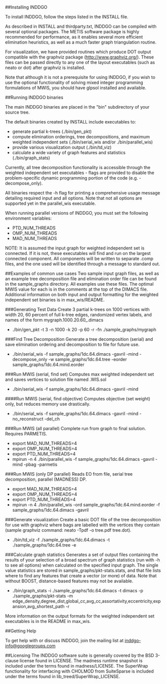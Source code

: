 ##Installing INDDGO

To install INDDGO, follow the steps listed in the INSTALL file.

As described in INSTALL and thirdparty.txt, INDDGO can be compiled with 
several optional packages. The METIS software package is highly recommended
for performance, as it enables several more efficient elimination heuristics, 
as well as a much faster graph triangulation routine.

For visualization, we have provided routines which produce DOT output 
compatible with the graphviz package (http://www.graphviz.org/). These 
files can be passed directly to any one of the layout executables (such as 
neato or dot) after graphviz is installed.

Note that although it is not a prerequisite for using INDDGO, if you 
wish to use the optional functionality of solving mixed integer programming 
formulations of MWIS, you should have glpsol installed and available.

##Running INDDGO binaries

The main INDDGO binaries are placed in the "bin" subdirectory of your
source tree.

The default binaries created by INSTALL include executables to:
* generate partial k-trees (./bin/gen_pkt)
* compute elimination orderings, tree decompositions, and maximum weighted independent sets 
	(./bin/serial_wis and/or ./bin/parallel_wis)
* provide various visualization output (./bin/td_viz)
* calculate a wide variety of graph features and statistics (./bin/graph_stats)

Currently, all tree decomposition functionality is accessible through the 
weighted independent set executables - flags are provided to disable the 
problem-specific dynamic programming portion of the code (e.g. -decompose_only).

All binaries respect the -h flag for printing a comprehensive usage message detailing required 
input and all options. Note that not all options are supported yet in the parallel_wis executable.

When running parallel versions of INDDGO, you must set the following
environment variables:

* PTD_NUM_THREADS
* OMP_NUM_THREADS
* MAD_NUM_THREADS

NOTE: It is assumed the input graph for weighted independent set is connected. If it is not, 
these executables will find and run on the largest connected component. 
All components will be written to separate .comp files, and the one used
will be identified through a message to standard out. 

##Examples of common use cases
 Two sample input graph files, as well as an example tree decomposition
 file and elimination order file can be found in the sample_graphs directory.
 All examples use these files. The optimal MWIS value for each is in the 
 comments at the top of the DIMACS file. Additional information on both input and 
 output formatting for the weighted independent set binaries is in max_wis/README.

###Generating Test Data
 Create 3 partial k-trees on 1000 vertices with width 20, 60 percent of 
 full k-tree edges, randomized vertex labels, and names of the form 
 mygraph.1000.20.60_.dimacs
* ./bin/gen_pkt -t 3 -n 1000 -k 20 -p 60 -r -fn ./sample_graphs/mygraph

###Find Tree Decomposition
 Generate a tree decomposition (serial) and save elimination ordering
 and decomposition to file for future use.
 * ./bin/serial_wis -f sample_graphs/1dc.64.dimacs -gavril -mind -decompose_only -w sample_graphs/1dc.64.tree -eorder sample_graphs/1dc.64.mind.eorder

###Run MWIS (serial, find set)
 Computes max weighted independent set and saves vertices to solution file 
 named <inputfile>.WIS.sol
 * ./bin/serial_wis -f sample_graphs/1dc.64.dimacs -gavril -mind 

####Run MWIS (serial, find objective) 
 Computes objective (set weight) only, but reduces memory use drastically. 
 * ./bin/serial_wis -f sample_graphs/1dc.64.dimacs -gavril -mind -no_reconstruct -del_ch

###Run MWIS (all parallel) 
 Complete run from graph to final solution. Requires PARMETIS.
 * export MAD_NUM_THREADS=4
 * export OMP_NUM_THREADS=4
 * export PTD_NUM_THREADS=4 
 * mpirun -n 4 ./bin/parallel_wis -f sample_graphs/1dc.64.dimacs -gavril -mind -pbag -parmetis

###Run MWIS (only DP parallel) 
 Reads EO from file, serial tree decomposition, parallel (MADNESS) DP.  
 * export MAD_NUM_THREADS=4
 * export OMP_NUM_THREADS=4
 * export PTD_NUM_THREADS=4 
 * mpirun -n 4 ./bin/parallel_wis -ord sample_graphs/1dc.64.mind.eorder -f sample_graphs/1dc.64.dimacs -gavril 

###Generate visualization
 Create a basic DOT file of the tree decomposition for use with graphviz where
 bags are labelled with the vertices they contain 
 (sample graphviz command: neato -Tpdf -o tree.pdf tree.dot). 
 * ./bin/td_viz -f ./sample_graphs/1dc.64.dimacs -t ./sample_graphs/1dc.64.tree -e 

###Calculate graph statistics
Generates a set of output files containing the results of your selection of a broad spectrum of graph statistics (run with -h to see all options) when 
calculated on the specified input graph. The single value statistics are stored in sample_graphs/pkt-stats.stats, and that file lists where to find any features that create a vector (or more) of data. Note that without BOOST, distance-based features may not be available.
* ./bin/graph_stats -i ./sample_graphs/1dc.64.dimacs -t dimacs -p ./sample_graphs/pkt-stats -m edge_density,degree_dist,global_cc,avg_cc,assortativity,eccentricity,expansion,avg_shortest_path -r 

More information on the output formats for the weighted independent set executables is in the README in max_wis.

##Getting Help

To get help with or discuss INDDGO, join the mailing list at inddgo-info@googlegroups.com

##Licensing
The INDDGO software suite is generally covered by the BSD 3-clause license found in LICENSE. The madness 
runtime snapshot is included under the terms found in madness/LICENSE. The SuperWrap functionality for 
interfacing with CHOLMOD from SuiteSparse is included under the terms found in lib_treed/SuperWrap_LICENSE. 


